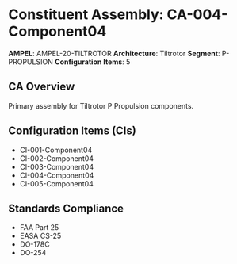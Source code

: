 # Constituent Assembly: CA-004-Component04

**AMPEL**: AMPEL-20-TILTROTOR
**Architecture**: Tiltrotor
**Segment**: P-PROPULSION
**Configuration Items**: 5

## CA Overview
Primary assembly for Tiltrotor P Propulsion components.

## Configuration Items (CIs)
- CI-001-Component04
- CI-002-Component04
- CI-003-Component04
- CI-004-Component04
- CI-005-Component04

## Standards Compliance
- FAA Part 25
- EASA CS-25
- DO-178C
- DO-254
